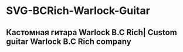 # SVG-BCRich-Warlock-Guitar

## Кастомная гитара Warlock B.C Rich| Custom guitar Warlock B.C Rich company 
